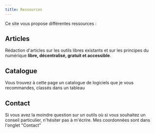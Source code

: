 ```yaml
---
title: Ressources
---
```

Ce site vous propose différentes ressources :

## Articles

Rédaction d'articles sur les outils libres existants et sur les principes du numérique **libre, décentralisé, gratuit et accessible**.

## Catalogue

Vous trouvez à cette page un catalogue de logiciels que je vous recommandes, classés dans un tableau

## Contact

Si vous avez la moindre question sur un outils où si vous souhaitez un conseil particulier, n'hésiter pas à m'écrire. Mes coordonnées sont dans l'onglet "Contact"